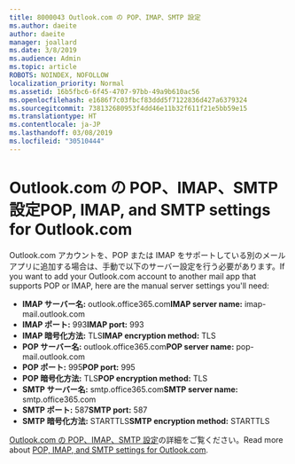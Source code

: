 ```yaml
---
title: 8000043 Outlook.com の POP、IMAP、SMTP 設定
ms.author: daeite
author: daeite
manager: joallard
ms.date: 3/8/2019
ms.audience: Admin
ms.topic: article
ROBOTS: NOINDEX, NOFOLLOW
localization_priority: Normal
ms.assetid: 16b5fbc6-6f45-4707-97bb-49a9b610ac56
ms.openlocfilehash: e1686f7c03fbcf83ddd5f7122836d427a6379324
ms.sourcegitcommit: 738132680953f4dd46e11b32f611f21e5bb59e15
ms.translationtype: HT
ms.contentlocale: ja-JP
ms.lasthandoff: 03/08/2019
ms.locfileid: "30510444"
---
```

# <a name="pop-imap-and-smtp-settings-for-outlookcom"></a><span data-ttu-id="dff65-102">Outlook.com の POP、IMAP、SMTP 設定</span><span class="sxs-lookup"><span data-stu-id="dff65-102">POP, IMAP, and SMTP settings for Outlook.com</span></span>

<span data-ttu-id="dff65-103">Outlook.com アカウントを、POP または IMAP をサポートしている別のメール アプリに追加する場合は、手動で以下のサーバー設定を行う必要があります。</span><span class="sxs-lookup"><span data-stu-id="dff65-103">If you want to add your Outlook.com account to another mail app that supports POP or IMAP, here are the manual server settings you'll need:</span></span>
  
- <span data-ttu-id="dff65-104">**IMAP サーバー名:** outlook.office365.com</span><span class="sxs-lookup"><span data-stu-id="dff65-104">**IMAP server name:** imap-mail.outlook.com</span></span> 
- <span data-ttu-id="dff65-105">**IMAP ポート:** 993</span><span class="sxs-lookup"><span data-stu-id="dff65-105">**IMAP port:** 993</span></span>   
- <span data-ttu-id="dff65-106">**IMAP 暗号化方法:** TLS</span><span class="sxs-lookup"><span data-stu-id="dff65-106">**IMAP encryption method:** TLS</span></span>   
- <span data-ttu-id="dff65-107">**POP サーバー名:** outlook.office365.com</span><span class="sxs-lookup"><span data-stu-id="dff65-107">**POP server name:** pop-mail.outlook.com</span></span>  
- <span data-ttu-id="dff65-108">**POP ポート:** 995</span><span class="sxs-lookup"><span data-stu-id="dff65-108">**POP port:** 995</span></span>  
- <span data-ttu-id="dff65-109">**POP 暗号化方法:** TLS</span><span class="sxs-lookup"><span data-stu-id="dff65-109">**POP encryption method:** TLS</span></span>  
- <span data-ttu-id="dff65-110">**SMTP サーバー名:** smtp.office365.com</span><span class="sxs-lookup"><span data-stu-id="dff65-110">**SMTP server name:** smtp.office365.com</span></span> 
- <span data-ttu-id="dff65-111">**SMTP ポート:** 587</span><span class="sxs-lookup"><span data-stu-id="dff65-111">**SMTP port:** 587</span></span> 
- <span data-ttu-id="dff65-112">**SMTP 暗号化方法:** STARTTLS</span><span class="sxs-lookup"><span data-stu-id="dff65-112">**SMTP encryption method:** STARTTLS</span></span> 

<span data-ttu-id="dff65-113">[Outlook.com の POP、IMAP、SMTP 設定](https://go.microsoft.com/fwlink/p/?linkid=2001402&amp;clcid=0x409)の詳細をご覧ください。</span><span class="sxs-lookup"><span data-stu-id="dff65-113">Read more about [POP, IMAP, and SMTP settings for Outlook.com](https://go.microsoft.com/fwlink/p/?linkid=2001402&amp;clcid=0x409).</span></span>